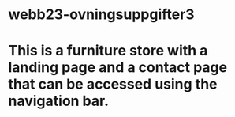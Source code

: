 # webb23-ovningsuppgifter3
# This is a furniture store with a landing page and a contact page that can be accessed using the navigation bar.
